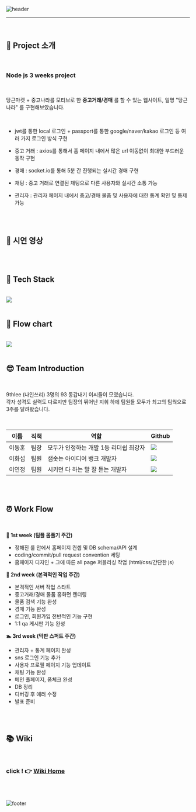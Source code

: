 ![header](https://capsule-render.vercel.app/api?type=cylinder&color=0:bebbf5,100:a82da8&height=100&section=header&text=%E2%9C%A8%20carrot%20world%20%E2%9C%A8&fontSize=40)
<br>

---

<br>

## 📌 Project 소개

<br/>

### **Node js 3 weeks project**

<br>

당근마켓 + 중고나라를 모티브로 한 **중고거래/경매** 를 할 수 있는 웹사이트, 일명 "당근나라" 를 구현해보았습니다.

<br/>

- jwt를 통한 local 로그인 + passport를 통한 google/naver/kakao 로그인 등 여러 가지 로그인 방식 구현

- 중고 거래 : axios를 통해서 홈 페이지 내에서 많은 url 이동없이 최대한 부드러운 동작 구현

- 경매 : socket.io를 통해 5분 간 진행되는 실시간 경매 구현

- 채팅 : 중고 거래로 연결된 채팅으로 다른 사용자와 실시간 소통 가능

- 관리자 : 관리자 페이지 내에서 중고/경매 물품 및 사용자에 대한 통계 확인 및 통제 가능

<br/>  
<br/>

## 🎥 시연 영상

<br/>  
<br/>

## 🔧 Tech Stack

<br/>

<img src="https://user-images.githubusercontent.com/69417234/162584929-5360c632-3af1-4fac-a1c3-a2101b89dd88.png">

<br/>  
<br/>

## 🐎 Flow chart

<br/>

<img src="https://user-images.githubusercontent.com/69417234/162579280-1b08698b-044d-4544-978e-24d77d37cb7b.png">

<br/>
<br/>

## 😎 Team Introduction

<br>

9thlee (나인쓰리) 3명의 93 동갑내기 이씨들이 모였습니다. <br>
각자 성격도 실력도 다르지만 팀장의 뛰어난 지휘 하에 팀원들 모두가 최고의 팀웍으로 3주를 달려왔습니다. <br>

</br>

| 이름   | 직책 | 역할                                   | Github                                                                                                                                                                                      |
| ------ | ---- | -------------------------------------- | ------------------------------------------------------------------------------------------------------------------------------------------------------------------------------------------- |
| 이동훈 | 팀장 | 모두가 인정하는 개발 1등 리더쉽 최강자 | <a href="https://github.com/green-kong"><img src="https://img.shields.io/badge/dev%2D%2Dkong-339933?style=flat-square&logo=github&logoColor=white&link=https://github.com/green-kong"/></a> |
| 이화섭 | 팀원 | 샘솟는 아이디어 뱅크 개발자            | <a href="https://github.com/LeeHwaSeob"><img src="https://img.shields.io/badge/LeeHwaSeob-FFD54F?style=flat-square&logo=github&logoColor=white&link=https://github.com/LeeHwaSeob"/></a>    |
| 이연정 | 팀원 | 시키면 다 하는 말 잘 듣는 개발자       | <a href="https://github.com/yjleeinkr"><img src="https://img.shields.io/badge/yjleeinkr-7B1FA2?style=flat-square&logo=github&logoColor=white&link=https://github.com/yjleeinkr"/></a>       |

<br>
<br>

## ⏰ Work Flow

<br>

**🚶 1st week (팀플 몸풀기 주간)**

- 정해진 룰 안에서 홈페이지 컨셉 및 DB schema/API 설계
- coding/commit/pull request convention 세팅
- 홈페이지 디자인 + 그에 따른 all page 퍼블리싱 작업 (html/css/간단한 js)

**🏃 2nd week (본격적인 작업 주간)**

- 본격적인 서버 작업 스타트
- 중고거래/경매 물품 홈화면 렌더링
- 물품 검색 기능 완성
- 경매 기능 완성
- 로그인, 회원가입 전반적인 기능 구현
- 1:1 qa 게시판 기능 완성

**🏊 3rd week (막판 스퍼트 주간)**

- 관리자 + 통계 페이지 완성
- sns 로그인 기능 추가
- 사용자 프로필 페이지 기능 업데이트
- 채팅 기능 완성
- 메인 풀페이지, 폼체크 완성
- DB 정리
- 디버깅 후 에러 수정
- 발표 준비

<br>
<br>

## 📚 Wiki

<br>

### click ! 👉 [**Wiki Home**](https://github.com/green-kong/carrot_world/wiki)

<br>
<br>

![footer](https://capsule-render.vercel.app/api?type=wave&color=0:bebbf5,100:a82da8&height=200&section=footer&text=%F0%9F%8E%89%20thanks%20for%20watching%20%F0%9F%8E%89&fontSize=30&fontAlignY=80)
